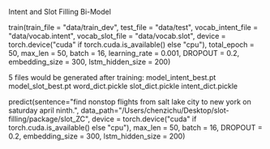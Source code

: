 Intent and Slot Filling Bi-Model

train(train_file = "data/train_dev",
      test_file = "data/test",
      vocab_intent_file = "data/vocab.intent",
      vocab_slot_file = "data/vocab.slot",
      device = torch.device("cuda" if torch.cuda.is_available() else "cpu"),
      total_epoch = 50,
       max_len = 50,
       batch = 16,
       learning_rate = 0.001,
       DROPOUT = 0.2,
       embedding_size = 300,
       lstm_hidden_size = 200)

5 files would be generated after training:
model_intent_best.pt
model_slot_best.pt
word_dict.pickle
slot_dict.pickle
intent_dict.pickle

predict(sentence="find nonstop flights from salt lake city to new york on saturday april ninth.",
            data_path="/Users/chenzichu/Desktop/slot-filling/package/slot_ZC",
            device = torch.device("cuda" if torch.cuda.is_available() else "cpu"),
            max_len = 50,
            batch = 16,
            DROPOUT = 0.2,
            embedding_size = 300,
            lstm_hidden_size = 200)